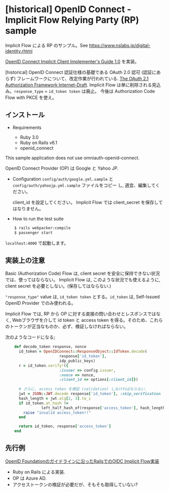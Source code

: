 
# [historical] OpenID Connect - Implicit Flow Relying Party (RP) sample

Implicit Flow による RP のサンプル。See https://www.nslabs.jp/digital-identity.rhtml

[OpenID Connect Implicit Client Implementer's Guide 1.0](https://openid.net/specs/openid-connect-implicit-1_0.html) を実装。

[historical]
OpenID Connect 認証仕様の基礎である OAuth 2.0 認可 (認証にあらず) フレームワークについて、改定作業が行われている. [The OAuth 2.1 Authorization Framework Internet-Draft](https://datatracker.ietf.org/doc/html/draft-ietf-oauth-v2-1-10). Implicit Flow は単に削除される見込み。`response_type` = `id_token token` は廃止。
今後は Authorization Code Flow with PKCE を使え。


## インストール

* Requirements

  - Ruby 3.0
  - Ruby on Rails v6.1 
  - openid_connect

This sample application does not use omniauth-openid-connect.

  OpenID Connect Provider (OP) は Google と Yahoo JP.


* Configuration
  `config/auth/google.yml.sample` と `config/auth/yahoojp.yml.sample` ファイルをコピー
  し, 適宜、編集してください。

  client_id を設定してください。
  Implicit Flow では client_secret を保存してはなりません。
  
* How to run the test suite

```bash
    $ rails webpacker:compile
    $ passenger start
```

`localhost:4000` で起動します。



## 実装上の注意

Basic (Authorization Code) Flow は, client secret を安全に保持できない状況では、使ってはならない。
Implicit Flow は, このような状況でも使えるように, client secret を必要としない。(保存してはならない.)

`"response_type"` value は, `id_token token` とする。`id_token` は, Self-Issued OpenID Provider でのみ使われる。

Implicit Flow では, RP から OP に対する直接の問い合わせとレスポンスではなく, Webブラウザを介して id token と access token を得る。そのため、これらのトークンが正当なものか、必ず、検証しなければならない。

次のようなコードになる;

```ruby
    def decode_token response, nonce
      id_token = OpenIDConnect::ResponseObject::IdToken.decode(
                        response['id_token'],
                        idp_public_keys)
      r = id_token.verify!({
                        :issuer => config.issuer,
                        :nonce => nonce,
                        :client_id => options[:client_id]})
    
      # さらに, access token を検証 (validation) しなければならない.
      jwt = JSON::JWT.decode response['id_token'], :skip_verification
      hash_length = jwt.alg[2, 3].to_i
      if id_token.at_hash !=
                left_half_hash_of(response['access_token'], hash_length)
        raise "invalid access_token!!"
      end

      return id_token, response['access_token']
    end
```



## 先行例

[OpenID Foundationのガイドラインに沿ったRailsでのOIDC Implicit Flow実装](https://selmertsx.hatenablog.com/entry/2018/08/22/104510)

  * Ruby on Rails による実装.
  * OP は Azure AD.
  * アクセストークンの検証が必要だが、そもそも取得していない?


